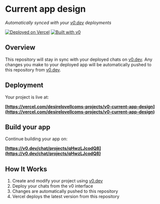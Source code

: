 # Current app design

*Automatically synced with your [v0.dev](https://v0.dev) deployments*

[![Deployed on Vercel](https://img.shields.io/badge/Deployed%20on-Vercel-black?style=for-the-badge&logo=vercel)](https://vercel.com/desirelovellcoms-projects/v0-current-app-design)
[![Built with v0](https://img.shields.io/badge/Built%20with-v0.dev-black?style=for-the-badge)](https://v0.dev/chat/projects/qHwzLJcodQ8)

## Overview

This repository will stay in sync with your deployed chats on [v0.dev](https://v0.dev).
Any changes you make to your deployed app will be automatically pushed to this repository from [v0.dev](https://v0.dev).

## Deployment

Your project is live at:

**[https://vercel.com/desirelovellcoms-projects/v0-current-app-design](https://vercel.com/desirelovellcoms-projects/v0-current-app-design)**

## Build your app

Continue building your app on:

**[https://v0.dev/chat/projects/qHwzLJcodQ8](https://v0.dev/chat/projects/qHwzLJcodQ8)**

## How It Works

1. Create and modify your project using [v0.dev](https://v0.dev)
2. Deploy your chats from the v0 interface
3. Changes are automatically pushed to this repository
4. Vercel deploys the latest version from this repository